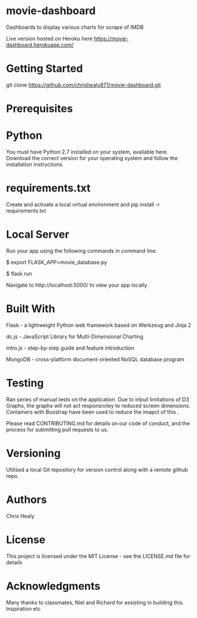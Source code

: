 # movie-dashboard
Dashboards to display various charts for scrape of IMDB

Live version hosted on Heroku here https://movie-dashboard.herokuapp.com/ 

# Getting Started

git clone https://github.com/chrishealy871/movie-dashboard.git

# Prerequisites

# Python

You must have Python 2.7 installed on your system, available here. Download the correct version for your operating system and follow the installation instructions.

# requirements.txt

Create and activate a local virtual environment and pip install -r requirements.txt

# Local Server

Run your app using the following commands in command line:

$ export FLASK_APP=movie_database.py

$ flask run

Navigate to http://localhost:5000/ to view your app locally

# Built With

Flask - a lightweight Python web framework based on Werkzeug and Jinja 2

dc.js - JavaScript Library for Multi-Dimensional Charting

intro.js - step-by-step guide and feature introduction

MongoDB - cross-platform document-oriented NoSQL database program

# Testing

Ran series of manual tests on the application. Due to inbuil limitations of D3 Graphs, the graphs will not act responsiviley to reduced screen dimensions. Containers with Boostrap have been used to reduce the imapct of this .

Please read CONTRIBUTING.md for details on our code of conduct, and the process for submitting pull requests to us.

# Versioning

Utilised a local Git repository for version control along with a remote github repo.

# Authors

Chris Healy

# License

This project is licensed under the MIT License - see the LICENSE.md file for details

# Acknowledgments

Many thanks to classmates, Niel and Richard for assisting in building this.
Inspiration
etc
